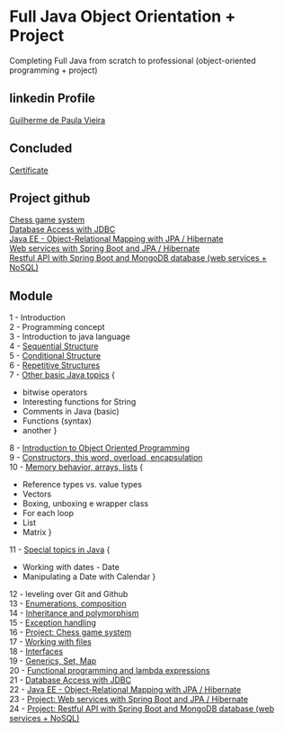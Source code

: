 # Full Java Object Orientation + Project
Completing Full Java from scratch to professional (object-oriented programming + project)  

## linkedin Profile
[Guilherme de Paula Vieira](https://www.linkedin.com/in/guilherme-de-paula-vieira/)  

## Concluded
[Certificate](https://drive.google.com/file/d/1el-xR2_owaqo6uXd00IcsHy_g6jDvZhs/view)  

## Project github
[Chess game system](https://github.com/guilhermedepaulavieira/chess-system-java/)  
[Database Access with JDBC](https://github.com/guilhermedepaulavieira/demo-dao-jdbc)  
[Java EE - Object-Relational Mapping with JPA / Hibernate](https://github.com/guilhermedepaulavieira/studyjpamaven)  
[Web services with Spring Boot and JPA / Hibernate](https://github.com/guilhermedepaulavieira/workshop-springboot-jpa)  
[Restful API with Spring Boot and MongoDB database (web services + NoSQL)](https://github.com/guilhermedepaulavieira/workshop-spring-boot-mongodb)  

## Module
1 - Introduction  
2 - Programming concept  
3 - Introduction to java language  
4 - [Sequential Structure](https://github.com/guilhermedepaulavieira/full-java-object-orientation-project/tree/master/src/sequential_structure)   
5 - [Conditional Structure](https://github.com/guilhermedepaulavieira/full-java-object-orientation-project/tree/master/src/conditioned_structure)  
6 - [Repetitive Structures](https://github.com/guilhermedepaulavieira/full-java-object-orientation-project/tree/master/src/repetitive_structure)  
7 - [Other basic Java topics](https://github.com/guilhermedepaulavieira/full-java-object-orientation-project/tree/master/src/another) {
- bitwise operators  
- Interesting functions for String  
- Comments in Java (basic)  
- Functions (syntax)  
- another }  

8 - [Introduction to Object Oriented Programming](https://github.com/guilhermedepaulavieira/full-java-object-orientation-project/tree/master/src/object_oriented_intro)  
9 - [Constructors, this word, overload, encapsulation](https://github.com/guilhermedepaulavieira/full-java-object-orientation-project/tree/master/src/constructor_this_overload)  
10 - [Memory behavior, arrays, lists](https://github.com/guilhermedepaulavieira/full-java-object-orientation-project/tree/master/src/memory_behavior_array_list) {  
- Reference types vs. value types  
- Vectors  
- Boxing, unboxing e wrapper class  
- For each loop  
- List  
- Matrix }  

11 - [Special topics in Java](https://github.com/guilhermedepaulavieira/full-java-object-orientation-project/tree/master/src/specialTopicInJava) {  
- Working with dates - Date  
- Manipulating a Date with Calendar }  

12 - leveling over Git and Github  
13 - [Enumerations, composition](https://github.com/guilhermedepaulavieira/full-java-object-orientation-project/tree/master/src/enumerations_composition)  
14 - [Inheritance and polymorphism](https://github.com/guilhermedepaulavieira/full-java-object-orientation-project/tree/master/src/inheritance_polymorphism)  
15 - [Exception handling](https://github.com/guilhermedepaulavieira/full-java-object-orientation-project/tree/master/src/exception_handling)  
16 - [Project: Chess game system](https://github.com/guilhermedepaulavieira/chess-system-java/)  
17 - [Working with files](https://github.com/guilhermedepaulavieira/full-java-object-orientation-project/tree/master/src/working_with_files)  
18 - [Interfaces](https://github.com/guilhermedepaulavieira/full-java-object-orientation-project/tree/master/src/interfaces)  
19 - [Generics, Set, Map](https://github.com/guilhermedepaulavieira/full-java-object-orientation-project/tree/master/src/genericsSetMap)  
20 - [Functional programming and lambda expressions](https://github.com/guilhermedepaulavieira/full-java-object-orientation-project/tree/master/src/functionalProgramAndLambdaExpression)  
21 - [Database Access with JDBC](https://github.com/guilhermedepaulavieira/demo-dao-jdbc)  
22 - [Java EE - Object-Relational Mapping with JPA / Hibernate](https://github.com/guilhermedepaulavieira/studyjpamaven)  
23 - [Project: Web services with Spring Boot and JPA / Hibernate](https://github.com/guilhermedepaulavieira/workshop-springboot-jpa)  
24 - [Project: Restful API with Spring Boot and MongoDB database (web services + NoSQL)](https://github.com/guilhermedepaulavieira/workshop-spring-boot-mongodb)  